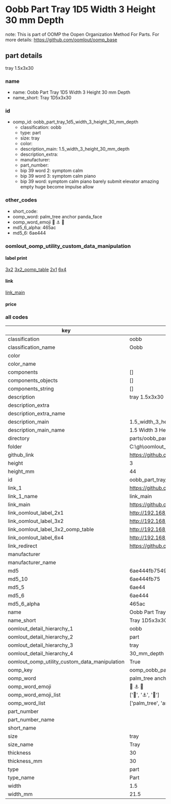 # Oobb Part Tray 1D5 Width 3 Height 30 mm Depth  

note: This is part of OOMP the Oopen Organization Method For Parts. For more details: https://github.com/oomlout/oomp_base

##  part details
  



tray 1.5x3x30



### name
* name: Oobb Part Tray 1D5 Width 3 Height 30 mm Depth
* name_short: Tray 1D5x3x30 
### id
* oomp_id: oobb_part_tray_1d5_width_3_height_30_mm_depth
  * classification: oobb
  * type: part
  * size: tray
  * color: 
  * description_main: 1.5_width_3_height_30_mm_depth
  * description_extra: 
  * manufacturer: 
  * part_number: 
  * bip 39 word 2: symptom calm
  * bip 39 word 3: symptom calm piano
  * bip 39 word: symptom calm piano barely submit elevator amazing empty huge become impulse allow

### other_codes
* short_code: 
* oomp_word: palm_tree anchor panda_face
* oomp_word_emoji :palm_tree: :anchor: :panda_face:
* md5_6_alpha: 465ac
* md5_6: 6ae444






### oomlout_oomp_utility_custom_data_manipulation
#### label print
[3x2](http://192.168.1.245:1112/?label=oomp%20465ac)
[3x2_oomp_table](http://192.168.1.108:1112/?label=oomp%20465ac)
[2x1](http://192.168.1.242:1112/?label=oomp%20465ac)
[6x4](http://192.168.1.55:1112/?label=oomp%20465ac)    

#### link

[link_main](https://github.com/oomlout/oomlout_oobb_version_4_generated_parts/tree/main/navigation_oomp/oobb/part/tray/1.5_width_3_height_30_mm_depth/part)                              

#### price







### all codes 
| key | value |  
| --- | --- |  
| classification | oobb |  
| classification_name | Oobb |  
| color |  |  
| color_name |  |  
| components | [] |  
| components_objects | [] |  
| components_string | [] |  
| description | tray 1.5x3x30 |  
| description_extra |  |  
| description_extra_name |  |  
| description_main | 1.5_width_3_height_30_mm_depth |  
| description_main_name | 1.5 Width 3 Height 30 mm Depth |  
| directory | parts/oobb_part_tray_1d5_width_3_height_30_mm_depth |  
| folder | C:\gh\oomlout_oobb_version_4_generated_parts\parts\oobb_part_tray_1d5_width_3_height_30_mm_depth |  
| github_link | https://github.com/oomlout/oomlout_oomp_part_src/tree/main/parts/oobb_part_tray_1d5_width_3_height_30_mm_depth |  
| height | 3 |  
| height_mm | 44 |  
| id | oobb_part_tray_1d5_width_3_height_30_mm_depth |  
| link_1 | https://github.com/oomlout/oomlout_oobb_version_4_generated_parts/tree/main/navigation_oomp/oobb/part/tray/1.5_width_3_height_30_mm_depth/part |  
| link_1_name | link_main |  
| link_main | https://github.com/oomlout/oomlout_oobb_version_4_generated_parts/tree/main/navigation_oomp/oobb/part/tray/1.5_width_3_height_30_mm_depth/part |  
| link_oomlout_label_2x1 | http://192.168.1.242:1112/?label=oomp%20465ac |  
| link_oomlout_label_3x2 | http://192.168.1.245:1112/?label=oomp%20465ac |  
| link_oomlout_label_3x2_oomp_table | http://192.168.1.108:1112/?label=oomp%20465ac |  
| link_oomlout_label_6x4 | http://192.168.1.55:1112/?label=oomp%20465ac |  
| link_redirect | https://github.com/oomlout/oomlout_oobb_version_4_generated_parts/tree/main/parts/oobb_tray_1d5_03_30 |  
| manufacturer |  |  
| manufacturer_name |  |  
| md5 | 6ae444fb754920f91fec0129480826e4 |  
| md5_10 | 6ae444fb75 |  
| md5_5 | 6ae44 |  
| md5_6 | 6ae444 |  
| md5_6_alpha | 465ac |  
| name | Oobb Part Tray 1D5 Width 3 Height 30 mm Depth |  
| name_short | Tray 1D5x3x30  |  
| oomlout_detail_hierarchy_1 | oobb |  
| oomlout_detail_hierarchy_2 | part |  
| oomlout_detail_hierarchy_3 | tray |  
| oomlout_detail_hierarchy_4 | 30_mm_depth |  
| oomlout_oomp_utility_custom_data_manipulation | True |  
| oomp_key | oomp_oobb_part_tray_1d5_width_3_height_30_mm_depth |  
| oomp_word | palm_tree anchor panda_face |  
| oomp_word_emoji | :palm_tree: :anchor: :panda_face: |  
| oomp_word_emoji_list | [':palm_tree:', ':anchor:', ':panda_face:'] |  
| oomp_word_list | ['palm_tree', 'anchor', 'panda_face'] |  
| part_number |  |  
| part_number_name |  |  
| short_name |  |  
| size | tray |  
| size_name | Tray |  
| thickness | 30 |  
| thickness_mm | 30 |  
| type | part |  
| type_name | Part |  
| width | 1.5 |  
| width_mm | 21.5 |  
